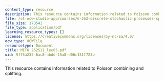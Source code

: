 ```yaml
---
content_type: resource
description: This resource contains information related to Poisson combining and splitting.
file: /ol-ocw-studio-app/courses/6-262-discrete-stochastic-processes-spring-2011/9f76a2356ac8abdd15a8d06c151f723b_MIT6_262S11_lec05.pdf
file_size: 178541
file_type: application/pdf
learning_resource_types: []
license: https://creativecommons.org/licenses/by-nc-sa/4.0/
ocw_type: OCWFile
resourcetype: Document
title: MIT6_262S11_lec05.pdf
uid: 9f76a235-6ac8-abdd-15a8-d06c151f723b
---
```

This resource contains information related to Poisson combining and splitting.